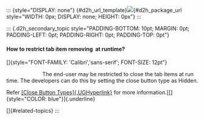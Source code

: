 ::: {style="DISPLAY: none"}
[](ms-xhelp:///?Id=d2h_url_template){#d2h_url_template}![](!package_url!){#d2h_package_url style="WIDTH: 0px; DISPLAY: none; HEIGHT: 0px"}
:::

::: {.d2h_secondary_topic style="PADDING-BOTTOM: 10pt; MARGIN: 0pt; PADDING-LEFT: 0pt; PADDING-RIGHT: 0pt; PADDING-TOP: 0pt"}
#### How to restrict tab item removing  at runtime?

[]{style="FONT-FAMILY: 'Calibri','sans-serif'; FONT-SIZE: 12pt"} 

                        The end-user may be restricted to close the tab items at run time. The developers can do this by setting the close button type as Hidden.

Refer [[Close Button Types]{.UGHyperlink}](../../../../../../../../Documents%20and%20Settings/riaj/Desktop/styling%20for%20ui%20silverlight/tools%20silverlight/tools%20part%202.docx#_Close_Button_Types_1) for more information.[[]{style="COLOR: blue"}]{.underline}

[]{#related-topics}
:::
